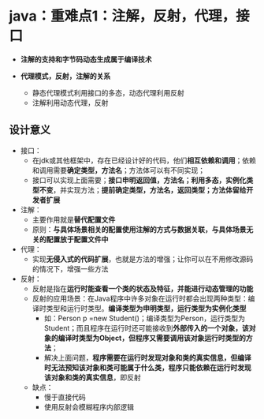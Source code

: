 # java：重难点1：注解，反射，代理，接口



* **注解的支持和字节码动态生成属于编译技术**

* **代理模式，反射，注解的关系**
  - 静态代理模式利用接口的多态，动态代理利用反射
  - 注解利用动态代理，反射



## 设计意义

* 接口：
  * 在jdk或其他框架中，存在已经设计好的代码，他们**相互依赖和调用**；依赖和调用需要**确定类型，方法名**；方法体可以有不同实现；
  * 接口可以实现上面需要；**接口申明返回值，方法名；利用多态，实例化类型不变**，并实现方法；**提前确定类型，方法名，返回类型；方法体留给开发者扩展**
* 注解：
  * 主要作用就是**替代配置文件**
  * 原则：**与具体场景相关的配置使用注解的方式与数据关联，与具体场景无关的配置放于配置文件中**
* 代理：
  * 实现**无侵入式的代码扩展**，也就是方法的增强；让你可以在不用修改源码的情况下，增强一些方法
* 反射：
  * 反射是指在**运行时能查看一个类的状态及特征，并能进行动态管理的功能**
  * 反射的应用场景：在Java程序中许多对象在运行时都会出现两种类型：编译时类型和运行时类型。**编译类型为申明类型，运行类型为实例化类型**
    * 如：Person p =new Student()；编译类型为Person，运行类型为Student；而且程序在运行时还可能接收到**外部传入的一个对象，该对象的编译时类型为Object，但程序又需要调用该对象运行时类型的方法**；
    * 解决上面问题，**程序需要在运行时发现对象和类的真实信息，但编译时无法预知该对象和类可能属于什么类，程序只能依赖在运行时发现该对象和类的真实信息**，即反射
  * 缺点：
    * 慢于直接代码
    * 使用反射会模糊程序内部逻辑